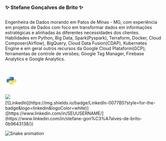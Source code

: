 ### ✨ Stefane Gonçalves de Brito ✨ 

<!--
**stefaneSI/stefaneSI** is a ✨ _special_ ✨ repository because its `README.md` (this file) appears on your GitHub profile.

Here are some ideas to get you started:

- 🔭 I’m currently working on ...
- 🌱 I’m currently learning ...
- 👯 I’m looking to collaborate on ...
- 🤔 I’m looking for help with ...
- 💬 Ask me about ...
- 📫 How to reach me: ...
- 😄 Pronouns: ...
- ⚡ Fun fact: ...
-->
##

Engenheira de Dados morando em Patos de Minas - MG, com experiência em projetos de Dados com foco em transformar dados em informações estratégicas e alinhadas às diferentes necessidades dos clientes.
Habilidades em Python, Big Data, Spark(Pyspark), Terraform, Docker, Cloud Composer(Airflow), BigQuery, Cloud Data Fusion(CDAP), Kubernetes Engine e em geral outros recursos da Google Cloud Plataform(GCP); ferramentas de controle de versões; Google Tag Manager, Firebase Analytics e Google Analytics.

##

<div style="display: inline_block"><br>
    <img align="center" alt="Rafa-Python" height="30" width="40" src="https://raw.githubusercontent.com/devicons/devicon/master/icons/python/python-original.svg">
</div>

##

<div>
  <a href="https://www.linkedin.com/in/stefane-gon%C3%A7alves-de-brito-0b9643138/" target="_blank"><img src="https://img.shields.io/badge/-LinkedIn-%230077B5?style=for-the-badge&logo=linkedin&logoColor=white" target="_blank"></a> 
   
</div>
[![LinkedIn](https://img.shields.io/badge/LinkedIn-0077B5?style=for-the-badge&logo=linkedin&logoColor=white)]([https://www.linkedin.com/in/SEUUSERNAME/](https://www.linkedin.com/in/stefane-gon%C3%A7alves-de-brito-0b9643138/))

![Snake animation](https://github.com/stefaneSI/stefaneSI/blob/output/github-contribution-grid-snake.svg)
